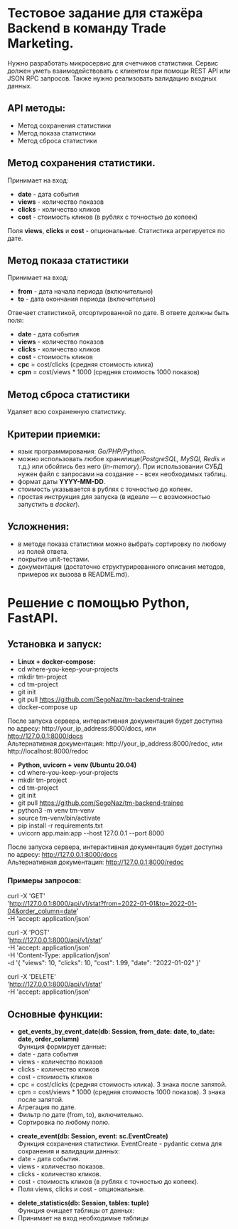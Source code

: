 # Тестовое задание для стажёра Backend в команду Trade Marketing.

Нужно разработать микросервис для счетчиков статистики. Сервис должен уметь взаимодействовать с клиентом при помощи REST API или JSON RPC запросов. Также нужно реализовать валидацию входных данных.

## API методы:
- Метод сохранения статистики
- Метод показа статистики
- Метод сброса статистики

## Метод сохранения статистики.
Принимает на вход: 
- **date** - дата события
- **views** - количество показов
- **clicks** - количество кликов
- **cost** - стоимость кликов (в рублях с точностью до копеек)

Поля **views**, **clicks** и **cost** - опциональные.
Статистика агрегируется по дате.

## Метод показа статистики
Принимает на вход:
- **from** - дата начала периода (включительно)
- **to** - дата окончания периода (включительно)

Отвечает статистикой, отсортированной по дате. В ответе должны быть поля:
- **date** - дата события
- **views** - количество показов
- **clicks** - количество кликов
- **cost** - стоимость кликов
- **cpc** = cost/clicks (средняя стоимость клика)
- **cpm** = cost/views * 1000 (средняя стоимость 1000 показов)
 
## Метод сброса статистики
Удаляет всю сохраненную статистику. 
 
## Критерии приемки:
- язык программирования: *Go/PHP/Python*.
- можно использовать любое хранилище(*PostgreSQL, MySQl, Redis* и т.д.) или обойтись без него (*in-memory*). При использовании СУБД нужен файл с запросами на создание - - всех необходимых таблиц.
- формат даты **YYYY-MM-DD**.
- стоимость указывается в рублях с точностью до копеек.
- простая инструкция для запуска (в идеале — с возможностью запустить в *docker*).

## Усложнения:
- в методе показа статистики можно выбрать сортировку по любому из полей ответа.
- покрытие unit-тестами.
- документация (достаточно структурированного описания методов, примеров их вызова в README.md).

# Решение с помощью Python, FastAPI.
## Установка и запуск:
- **Linux + docker-compose:**
- cd where-you-keep-your-projects
- mkdir tm-project
- cd tm-project
- git init
- git pull https://github.com/SegoNaz/tm-backend-trainee
- docker-compose up

После запуска сервера, интерактивная документация будет доступна по адресу: http://your_ip_address:8000/docs, или http://127.0.0.1:8000/docs  
Альтернативная документация: http://your_ip_address:8000/redoc, или http://localhost:8000/redoc

- **Python, uvicorn + venv (Ubuntu 20.04)**
- cd where-you-keep-your-projects
- mkdir tm-project
- cd tm-project
- git init
- git pull https://github.com/SegoNaz/tm-backend-trainee
- python3 -m venv tm-venv
- source tm-venv/bin/activate
- pip install -r requirements.txt
- uvicorn app.main:app --host 127.0.0.1 --port 8000

После запуска сервера, интерактивная документация будет доступна по адресу: http://127.0.0.1:8000/docs  
Альтернативная документация: http://127.0.0.1:8000/redoc

### Примеры запросов:
curl -X 'GET' \
  'http://127.0.0.1:8000/api/v1/stat?from=2022-01-01&to=2022-01-04&order_column=date' \
  -H 'accept: application/json'
  
  
 curl -X 'POST' \
  'http://127.0.0.1:8000/api/v1/stat' \
  -H 'accept: application/json' \
  -H 'Content-Type: application/json' \
  -d '{
  "views": 10,
  "clicks": 10,
  "cost": 1.99,
  "date": "2022-01-02"
}'
  
curl -X 'DELETE' \
  'http://127.0.0.1:8000/api/v1/stat' \
  -H 'accept: application/json'

## Основные функции:
+ **get_events_by_event_date(db: Session, from_date: date, to_date: date, order_column)**  
Функция формирует данные:
+ date - дата события
+ views - количество показов
+ clicks - количество кликов
+ cost - стоимость кликов
+ cpc = cost/clicks (средняя стоимость клика). 3 знака после запятой.
+ cpm = cost/views * 1000 (средняя стоимость 1000 показов). 3 знака после запятой.
+ Агрегация по дате.
+ Фильтр по дате (from, to), включительно.
+ Сортировка по любому полю.  
- **create_event(db: Session, event: sc.EventCreate)**   
Функция сохранения статистики. EventCreate - pydantic схема для сохранения и валидации данных:  
- date - дата события.
- views - количество показов.
- clicks - количество кликов.
- cost - стоимость кликов (в рублях с точностью до копеек).
- Поля views, clicks и cost - опциональные.  

+ **delete_statistics(db: Session, tables: tuple)**  
Функция очищает таблицы от данных:
+ Принимает на вход необходимые таблицы



 



